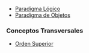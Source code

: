 -   [Paradigma Lógico](paradigma-logico.md)
-   [Paradigma de Objetos](paradigma-de-objetos.md)

### Conceptos Transversales

-   [Orden Superior](orden-superior.md)

